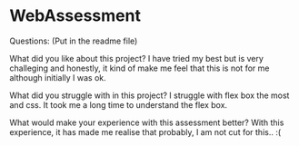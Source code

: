 # WebAssessment

Questions: (Put in the readme file)

What did you like about this project?
I have tried my best but is very challeging and honestly, it kind of make me feel that this is not for me although
initially I was ok.

What did you struggle with in this project?
I struggle with flex box the most and css. It took me a 
long time to understand the flex box.

What would make your experience with this assessment better?
With this experience, it has made me realise that probably, I am not cut for this.. :(

